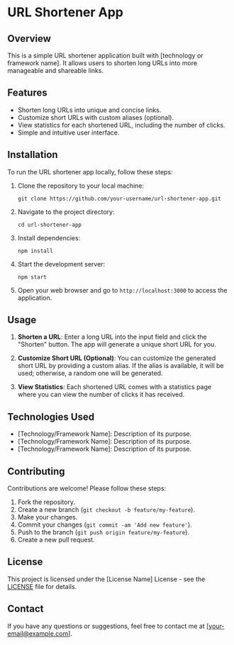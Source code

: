 # URL Shortener App

## Overview

This is a simple URL shortener application built with [technology or framework name]. It allows users to shorten long URLs into more manageable and shareable links.

## Features

- Shorten long URLs into unique and concise links.
- Customize short URLs with custom aliases (optional).
- View statistics for each shortened URL, including the number of clicks.
- Simple and intuitive user interface.

## Installation

To run the URL shortener app locally, follow these steps:

1. Clone the repository to your local machine:

    ```
    git clone https://github.com/your-username/url-shortener-app.git
    ```

2. Navigate to the project directory:

    ```
    cd url-shortener-app
    ```

3. Install dependencies:

    ```
    npm install
    ```

4. Start the development server:

    ```
    npm start
    ```

5. Open your web browser and go to `http://localhost:3000` to access the application.

## Usage

1. **Shorten a URL**: Enter a long URL into the input field and click the "Shorten" button. The app will generate a unique short URL for you.

2. **Customize Short URL (Optional)**: You can customize the generated short URL by providing a custom alias. If the alias is available, it will be used; otherwise, a random one will be generated.

3. **View Statistics**: Each shortened URL comes with a statistics page where you can view the number of clicks it has received.

## Technologies Used

- [Technology/Framework Name]: Description of its purpose.
- [Technology/Framework Name]: Description of its purpose.
- [Technology/Framework Name]: Description of its purpose.

## Contributing

Contributions are welcome! Please follow these steps:

1. Fork the repository.
2. Create a new branch (`git checkout -b feature/my-feature`).
3. Make your changes.
4. Commit your changes (`git commit -am 'Add new feature'`).
5. Push to the branch (`git push origin feature/my-feature`).
6. Create a new pull request.

## License

This project is licensed under the [License Name] License - see the [LICENSE](LICENSE) file for details.

## Contact

If you have any questions or suggestions, feel free to contact me at [your-email@example.com].
